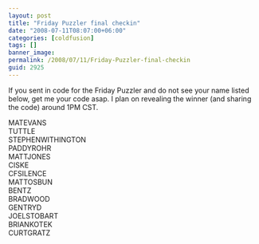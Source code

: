 ```yaml
---
layout: post
title: "Friday Puzzler final checkin"
date: "2008-07-11T08:07:00+06:00"
categories: [coldfusion]
tags: []
banner_image: 
permalink: /2008/07/11/Friday-Puzzler-final-checkin
guid: 2925
---
```


If you sent in code for the Friday Puzzler and do not see your name listed below, get me your code asap. I plan on revealing the winner (and sharing the code) around 1PM CST.

MATEVANS<br>
TUTTLE<br>
STEPHENWITHINGTON<br>
PADDYROHR<br>
MATTJONES<br>
CISKE<br>
CFSILENCE<br>
MATTOSBUN<br>
BENTZ<br>
BRADWOOD<br>
GENTRYD<br>
JOELSTOBART<br>
BRIANKOTEK<br>
CURTGRATZ